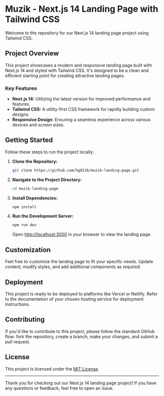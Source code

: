 # Muzik - Next.js 14 Landing Page with Tailwind CSS

Welcome to the repository for our Next.js 14 landing page project using Tailwind CSS.

## Project Overview

This project showcases a modern and responsive landing page built with Next.js 14 and styled with Tailwind CSS. It's designed to be a clean and efficient starting point for creating attractive landing pages.

### Key Features

- **Next.js 14:** Utilizing the latest version for improved performance and features.
- **Tailwind CSS:** A utility-first CSS framework for rapidly building custom designs.
- **Responsive Design:** Ensuring a seamless experience across various devices and screen sizes.

## Getting Started

Follow these steps to run the project locally:

1. **Clone the Repository:**

   ```bash
   git clone https://github.com/hg8116/muzik-landing-page.git
   ```

2. **Navigate to the Project Directory:**

   ```bash
   cd muzik-landing-page
   ```

3. **Install Dependencies:**

   ```bash
   npm install
   ```

4. **Run the Development Server:**

   ```bash
   npm run dev
   ```

   Open [http://localhost:3000](http://localhost:3000) in your browser to view the landing page.

## Customization

Feel free to customize the landing page to fit your specific needs. Update content, modify styles, and add additional components as required.

## Deployment

This project is ready to be deployed to platforms like Vercel or Netlify. Refer to the documentation of your chosen hosting service for deployment instructions.

## Contributing

If you'd like to contribute to this project, please follow the standard GitHub flow: fork the repository, create a branch, make your changes, and submit a pull request.

## License

This project is licensed under the [MIT License](LICENSE).

---

Thank you for checking out our Next.js 14 landing page project! If you have any questions or feedback, feel free to open an issue.
